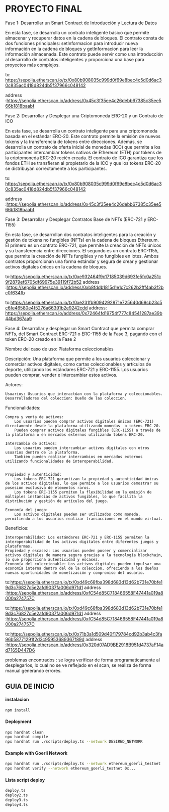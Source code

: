 
# PROYECTO FINAL

Fase 1: Desarrollar un Smart Contract de Introducción y Lectura de Datos

En esta fase, se desarrolla un contrato inteligente básico que permite almacenar y recuperar datos en la cadena de bloques. El contrato consta de dos funciones principales: setInformacion para introducir nueva información en la cadena de bloques y getInformacion para leer la información almacenada. Este contrato puede servir como una introducción al desarrollo de contratos inteligentes y proporciona una base para proyectos más complejos.

tx: https://sepolia.etherscan.io/tx/0x80b908035c999d0f69e8bec4c5d0d6ac30c835ac0418d824db5f37966c048142

address :https://sepolia.etherscan.io/address/0x45c3f35ee4c26debb67385c35ee566b1818baabf


Fase 2: Desarrollar y Desplegar una Criptomoneda ERC-20 y un Contrato de ICO

En esta fase, se desarrolla un contrato inteligente para una criptomoneda basada en el estándar ERC-20. Este contrato permite la emisión de nuevos tokens y la transferencia de tokens entre direcciones. Además, se desarrolla un contrato de oferta inicial de monedas (ICO) que permite a los participantes intercambiar tokens nativos de Ethereum (ETH) por tokens de la criptomoneda ERC-20 recién creada. El contrato de ICO garantiza que los fondos ETH se transfieran al propietario de la ICO y que los tokens ERC-20 se distribuyan correctamente a los participantes.

tx: https://sepolia.etherscan.io/tx/0x80b908035c999d0f69e8bec4c5d0d6ac30c835ac0418d824db5f37966c048142

address :https://sepolia.etherscan.io/address/0x45c3f35ee4c26debb67385c35ee566b1818baabf


Fase 3: Desarrollar y Desplegar Contratos Base de NFTs (ERC-721 y ERC-1155)

En esta fase, se desarrollan dos contratos inteligentes para la creación y gestión de tokens no fungibles (NFTs) en la cadena de bloques Ethereum. El primero es un contrato ERC-721, que permite la creación de NFTs únicos y su transferencia entre direcciones. El segundo es un contrato ERC-1155, que permite la creación de NFTs fungibles y no fungibles en lotes. Ambos contratos proporcionan una forma estándar y segura de crear y gestionar activos digitales únicos en la cadena de bloques.

tx:https://sepolia.etherscan.io/tx/0xe932464f9c17185039d693fe5fc0a251c9f2879ef6705df69975e39119f72b52
address :https://sepolia.etherscan.io/address/0xb8fddb1815d1e1c7c262b2fff4ab3f2bc0f634fb

tx:https://sepolia.etherscan.io/tx/0xe231fb9094292871e725640d68cb23c5c6fe46580e4f5276a66391b2e9242cdd
address: https://sepolia.etherscan.io/address/0x72464fd19754f777c84541287ae39b44bd367aa9


Fase 4: Desarrollar y desplegar un Smart Contract que permita comprar NFTs, del Smart Contract ERC-721 o ERC-1155 de la Fase 3, pagando con el token ERC-20 creado en la Fase 2

Nombre del caso de uso: Plataforma coleccionables

Descripción:
Una plataforma que permite a los usuarios coleccionar y comerciar activos digitales, como cartas coleccionables y artículos de deporte, utilizando los estándares ERC-721 y ERC-1155. Los usuarios pueden comprar, vender e intercambiar estos activos.

Actores:

    Usuarios: Usuarios que interactúan con la plataforma y coleccionables.
    Desarrolladores del coleccion: Dueño de las coleccion.

Funcionalidades:

    Compra y venta de activos:
        Los usuarios pueden comprar activos digitales únicos (ERC-721) directamente desde la plataforma utilizando monedas  o tokens ERC-20.
        Pueden comprar activos digitales fungibles (ERC-1155) a través de la plataforma o en mercados externos utilizando tokens ERC-20.

    Intercambio de activos:
        Los usuarios pueden intercambiar activos digitales con otros usuarios dentro de la plataforma.
        También pueden realizar intercambios en mercados externos utilizando funcionalidades de interoperabilidad.


    Propiedad y autenticidad:
        Los tokens ERC-721 garantizan la propiedad y autenticidad únicas de los activos digitales, lo que permite a los usuarios demostrar su posesión exclusiva de elementos raros.
        Los tokens ERC-1155 permiten la flexibilidad en la emisión de múltiples instancias de activos fungibles, lo que facilita la distribución y gestión de artículos del juego.

    Economía del juego:
        Los activos digitales pueden ser utilizados como moneda, permitiendo a los usuarios realizar transacciones en el mundo virtual.
        

Beneficios:

    Interoperabilidad: Los estándares ERC-721 y ERC-1155 permiten la interoperabilidad de los activos digitales entre diferentes juegos y plataformas.
    Propiedad y escasez: Los usuarios pueden poseer y comercializar activos digitales de manera segura gracias a la tecnología blockchain, lo que proporciona autenticidad y escasez.
    Economía del coleccionable: Los activos digitales pueden impulsar una economía interna dentro del de la coleccion, ofreciendo a los dueños nuevas oportunidades de monetización y compromiso del usuario.



tx:https://sepolia.etherscan.io/tx/0xd49c68fba398d683d13d62b731e70bfe19d3c76827c5e2afd9037fa006d971d1
address :https://sepolia.etherscan.io/address/0xfC54d85C718466558F47441a019a8000a274757C



tx:https://sepolia.etherscan.io/tx/0xd49c68fba398d683d13d62b731e70bfe19d3c76827c5e2afd9037fa006d971d1
address :https://sepolia.etherscan.io/address/0xfC54d85C718466558F47441a019a8000a274757C



tx:https://sepolia.etherscan.io/tx/0x71b3a1d509d40f179784cd92b3ab4c3fa96b58771291f2d3c95953689367f89d
address :https://sepolia.etherscan.io/address/0x320d07AD9BE2918B951d4737aF14ad7165D447D6




problemas encontrados : se logra verificar de forma programaticamente al desplegarlos, lo cual no se ve reflejado en el scan, se realiza de forma manual generando errores.



## GUIA DE INICIO

#### instalacion
```sh
npm install
```

#### Deployment
```sh
npx hardhat clean
npx hardhat compile
npx hardhat run ./scripts/deploy.ts --network DESIRED_NETWORK
```


#### Example with Goerli Network
```sh
npx hardhat run ./scripts/deploy.ts --network ethereum_goerli_testnet
npx hardhat verify --network ethereum_goerli_testnet 0x...

```

#### Lista script deploy
```sh
deploy.ts
deploy2.ts
deploy3.ts
deploy4.ts

```
